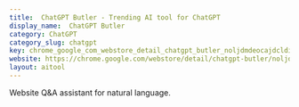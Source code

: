 ```yaml
---
title:  ChatGPT Butler - Trending AI tool for ChatGPT
display_name:  ChatGPT Butler
category: ChatGPT
category_slug: chatgpt
key: chrome_google_com_webstore_detail_chatgpt_butler_noljdmdeocajdcldiifho
website: https://chrome.google.com/webstore/detail/chatgpt-butler/noljdmdeocajdcldiifhoeeiibeecckb
layout: aitool
---
```


Website Q&A assistant for natural language.
